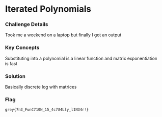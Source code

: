 # Iterated Polynomials

### Challenge Details

Took me a weekend on a laptop but finally I got an output

### Key Concepts

Substituting into a polynomial is a linear function and matrix exponentiation is fast

### Solution

Basically discrete log with matrices

### Flag
`grey{7h3_FunC710N_15_4c7U4Lly_l1N34r!}`
